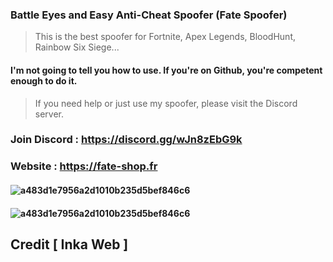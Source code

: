 ### Battle Eyes and Easy Anti-Cheat Spoofer (Fate Spoofer)
> This is the best spoofer for Fortnite, Apex Legends, BloodHunt, Rainbow Six Siege...


#### I'm not going to tell you how to use. If you're on Github, you're competent enough to do it.
> If you need help or just use my spoofer, please visit the Discord server.

### Join Discord : https://discord.gg/wJn8zEbG9k
### Website : https://fate-shop.fr

#### ![a483d1e7956a2d1010b235d5bef846c6](https://media.discordapp.net/attachments/1070831769277972601/1072304040127504455/gui.gif)
#### ![a483d1e7956a2d1010b235d5bef846c6](https://media.discordapp.net/attachments/1070831769277972601/1072306315436773426/r6visuals.gif)


## Credit [ Inka Web ]
